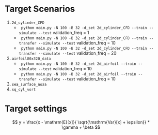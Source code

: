 # Target Scenarios
1. `2d_cylinder_CFD`
    - ` python main.py -N 100 -B 32 -d_set 2d_cylinder_CFD --train --simulate --test` validation_freq = 1
    - ` python main.py -N 100 -B 32 -d_set 2d_cylinder_CFD --train --transfer --simulate --test` validation_freq = 10
    - ` python main.py -N 100 -B 32 -d_set 2d_cylinder_CFD --train --transfer --simulate --test` validation_freq = 20
1. `airfoil80x320_data`
    - ` python main.py -N 100 -B 32 -d_set 2d_airfoil --train --simulate --test` validation_freq = 10
    - ` python main.py -N 100 -B 32 -d_set 2d_airfoil --train --transfer --simulate --test` validation_freq = 10
3. `sea_surface_noaa`
4. `sq_cyl_vort`
# Target settings

$$
y = \frac{x - \mathrm{E}[x]}{ \sqrt{\mathrm{Var}[x] + \epsilon}} * \gamma + \beta
$$